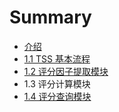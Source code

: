 # Summary

* [介绍](README.md)
* [1.1 TSS 基本流程](chapter1.md)
* [1.2 评分因子提取模块](12_ping_fen_yin_zi_ti_qu_mo_kuai.md)
* 1.3 评分计算模块
* [1.4 评分查询模块](13_ping_fen_ji_suan_mo_kuai.md)

